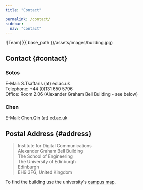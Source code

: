 ```yaml
---
title: "Contact"

permalink: /contact/
sidebar:
  nav: "contact"
---
```

![Team]({{ base_path }}/assets/images/building.jpg)

## Contact {#contact}
### Sotos

E-Mail: S.Tsaftaris (at) ed.ac.uk  
Telephone: +44 (0)131 650 5796  
Office: Room 2.06 (Alexander Graham Bell Building - see below)

### Chen

E-Mail: Chen.Qin (at) ed.ac.uk

## Postal Address {#address}

> Institute for Digital Communications  
> Alexander Graham Bell Building  
> The School of Engineering  
> The University of Edinburgh  
> Edinburgh  
> EH9 3FG, United Kingdom

To find the building use the university's
[campus map](https://www.ed.ac.uk/maps/maps?building=alexander-graham-bell-building).
